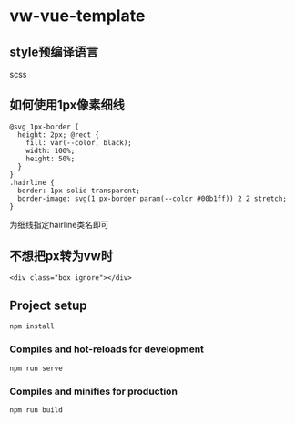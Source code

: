 # vw-vue-template

## style预编译语言 ##

scss

## 如何使用1px像素细线 ##

	@svg 1px-border {
	  height: 2px; @rect {
	    fill: var(--color, black);
	    width: 100%;
	    height: 50%;
	  }
	}
	.hairline {
	  border: 1px solid transparent;
	  border-image: svg(1 px-border param(--color #00b1ff)) 2 2 stretch;
	}

为细线指定hairline类名即可

## 不想把px转为vw时 ##

	<div class="box ignore"></div>

## Project setup
```
npm install
```

### Compiles and hot-reloads for development
```
npm run serve
```

### Compiles and minifies for production
```
npm run build
```
